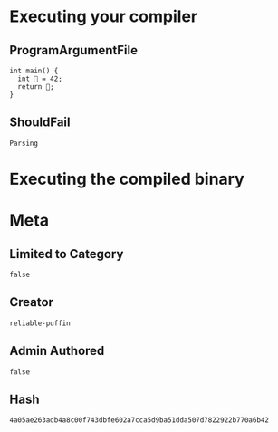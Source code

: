 # Executing your compiler

## ProgramArgumentFile

```
int main() {
  int 👻 = 42;
  return 👻;
}
```

## ShouldFail

```
Parsing
```

# Executing the compiled binary

# Meta

## Limited to Category

```
false
```

## Creator

```
reliable-puffin
```

## Admin Authored

```
false
```

## Hash

```
4a05ae263adb4a8c00f743dbfe602a7cca5d9ba51dda507d7822922b770a6b42
```
